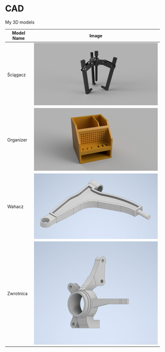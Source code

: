 # CAD
My 3D models

| Model Name | Image |
|------------|-------|
| Ściągacz | ![](Fusion360/Ściągacz.png) |
| Organizer | ![](Fusion360/Organizer.png) |
| Wahacz | ![](inventor/wahacz.png) |
| Zwrotnica | ![](inventor/zwrotnica.png) |

